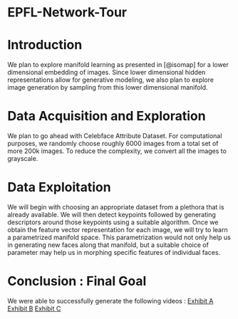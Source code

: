 # EPFL-Network-Tour

Introduction
============

We plan to explore manifold learning as presented in [@isomap] for a
lower dimensional embedding of images. Since lower dimensional hidden
representations allow for generative modeling, we also plan to explore
image generation by sampling from this lower dimensional manifold.

Data Acquisition and Exploration
================================

We plan to go ahead with Celebface Attribute Dataset. For computational purposes, we randomly choose roughly 6000 images from a total set of more 200k images. To reduce the complexity, we convert all the images to grayscale.

Data Exploitation
=================

We will begin with choosing an appropriate dataset from a plethora that
is already available. We will then detect keypoints followed by
generating descriptors around those keypoints using a suitable
algorithm. Once we obtain the feature vector representation for each
image, we will try to learn a parametrized manifold space. This
parametrization would not only help us in generating new faces along
that manifold, but a suitable choice of parameter may help us in
morphing specific features of individual faces.

Conclusion : Final Goal
=======================

We were able to successfully generate the following videos :
[Exhibit A](https://drive.google.com/file/d/175sQA20qGtDfx_1nsfYilVQM5wnDLPZp/view)
[Exhibit B](https://drive.google.com/file/d/1sKCcoBNzzLRFz2pQZzzcJedq4mFZXdLm/view)
[Exhibit C](https://drive.google.com/file/d/1GtPAX8_7TZjPob0pgFtbsjdtgGbvNI0T/view)

